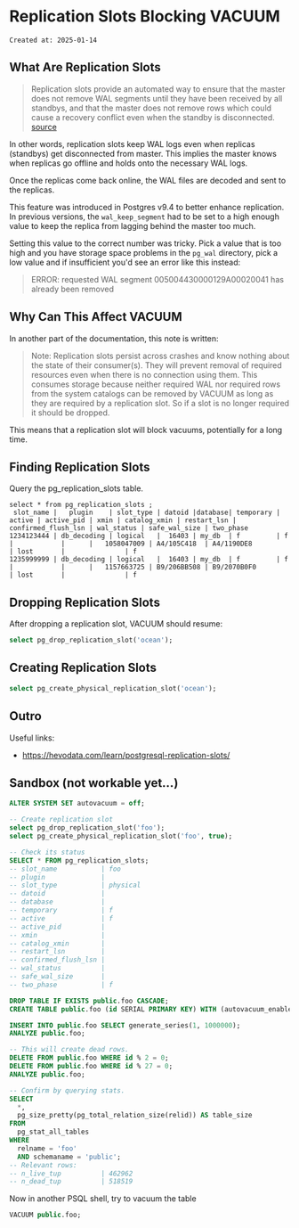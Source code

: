 # Replication Slots Blocking VACUUM

```
Created at: 2025-01-14
```

## What Are Replication Slots

> Replication slots provide an automated way to ensure that the master does not
> remove WAL segments until they have been received by all standbys, and that
> the master does not remove rows which could cause a recovery conflict even
> when the standby is disconnected.
[source](https://www.postgresql.org/docs/9.4/warm-standby.html#STREAMING-REPLICATION-SLOTS)

In other words, replication slots keep WAL logs even when replicas (standbys)
get disconnected from master. This implies the master knows when replicas go
offline and holds onto the necessary WAL logs.

Once the replicas come back online, the WAL files are decoded and sent to the
replicas.

This feature was introduced in Postgres v9.4 to better enhance replication.
In previous versions, the `wal_keep_segment` had to be set to a high enough
value to keep the replica from lagging behind the master too much.

Setting this value to the correct number was tricky. Pick a value that is too
high and you have storage space problems in the `pg_wal` directory, pick a low
value and if insufficient you'd see an error like this instead:

> ERROR: requested WAL segment 005004430000129A00020041 has already been removed

## Why Can This Affect VACUUM

In another part of the documentation, this note is written:

> Note: Replication slots persist across crashes and know nothing about the
> state of their consumer(s). They will prevent removal of required resources
> even when there is no connection using them. This consumes storage because
> neither required WAL nor required rows from the system catalogs can be
> removed by VACUUM as long as they are required by a replication slot. So if a
> slot is no longer required it should be dropped.

This means that a replication slot will block vacuums, potentially for a long
time.

## Finding Replication Slots

Query the pg_replication_slots table.

```
select * from pg_replication_slots ;
 slot_name |   plugin    | slot_type | datoid |database| temporary | active | active_pid | xmin | catalog_xmin | restart_lsn | confirmed_flush_lsn | wal_status | safe_wal_size | two_phase
1234123444 | db_decoding | logical   |  16403 | my_db  | f         | f      |            |      |   1058047009 | A4/105C418  | A4/1190DE8          | lost       |               | f
1235999999 | db_decoding | logical   |  16403 | my_db  | f         | f      |            |      |   1157663725 | B9/206BB508 | B9/2070B0F0         | lost       |               | f
```

## Dropping Replication Slots

After dropping a replication slot, VACUUM should resume:

```sql
select pg_drop_replication_slot('ocean');
```

## Creating Replication Slots

```sql
select pg_create_physical_replication_slot('ocean');
```

## Outro

Useful links:

- https://hevodata.com/learn/postgresql-replication-slots/

## Sandbox (not workable yet...)

```sql
ALTER SYSTEM SET autovacuum = off;

-- Create replication slot
select pg_drop_replication_slot('foo');
select pg_create_physical_replication_slot('foo', true);

-- Check its status
SELECT * FROM pg_replication_slots;
-- slot_name           | foo
-- plugin              |
-- slot_type           | physical
-- datoid              |
-- database            |
-- temporary           | f
-- active              | f
-- active_pid          |
-- xmin                |
-- catalog_xmin        |
-- restart_lsn         |
-- confirmed_flush_lsn |
-- wal_status          |
-- safe_wal_size       |
-- two_phase           | f

DROP TABLE IF EXISTS public.foo CASCADE;
CREATE TABLE public.foo (id SERIAL PRIMARY KEY) WITH (autovacuum_enabled = false);

INSERT INTO public.foo SELECT generate_series(1, 1000000);
ANALYZE public.foo;

-- This will create dead rows.
DELETE FROM public.foo WHERE id % 2 = 0;
DELETE FROM public.foo WHERE id % 27 = 0;
ANALYZE public.foo;

-- Confirm by querying stats.
SELECT
  *,
  pg_size_pretty(pg_total_relation_size(relid)) AS table_size
FROM
  pg_stat_all_tables
WHERE
  relname = 'foo'
  AND schemaname = 'public';
-- Relevant rows:
-- n_live_tup          | 462962
-- n_dead_tup          | 518519
```

Now in another PSQL shell, try to vacuum the table

```sql
VACUUM public.foo;
